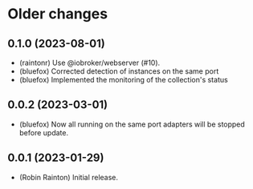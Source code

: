 # Older changes
## 0.1.0 (2023-08-01)

- (raintonr) Use @iobroker/webserver (#10).
- (bluefox) Corrected detection of instances on the same port
- (bluefox) Implemented the monitoring of the collection's status

## 0.0.2 (2023-03-01)

- (bluefox) Now all running on the same port adapters will be stopped before update.

## 0.0.1 (2023-01-29)
* (Robin Rainton) Initial release.